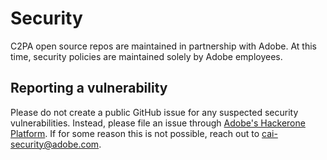 # Security

C2PA open source repos are maintained in partnership with Adobe. At this time, security policies are maintained solely by Adobe employees.

## Reporting a vulnerability

Please do not create a public GitHub issue for any suspected security vulnerabilities. Instead, please file an issue through [Adobe's Hackerone Platform](https://hackerone.com/adobe?type=team). If for some reason this is not possible, reach out to cai-security@adobe.com.


